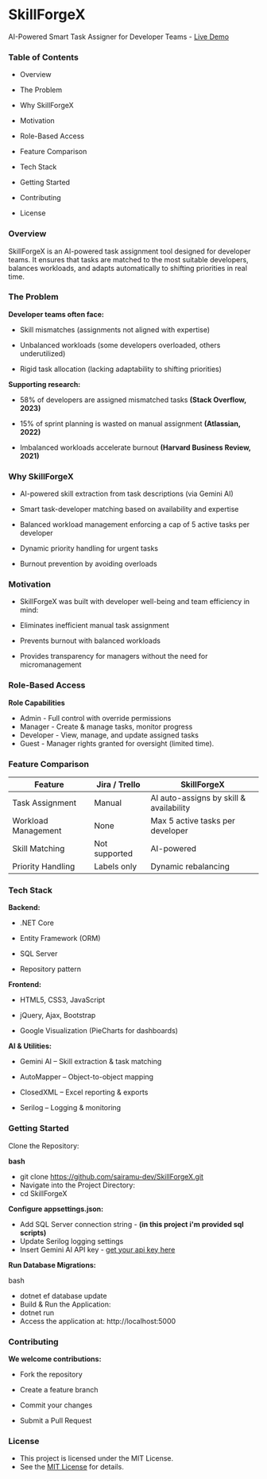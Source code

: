 # SkillForgeX
AI-Powered Smart Task Assigner for Developer Teams - [Live Demo](http://devtaskaskflow.runasp.net/)


### Table of Contents
- Overview

- The Problem

- Why SkillForgeX

- Motivation

- Role-Based Access

- Feature Comparison

- Tech Stack

- Getting Started

- Contributing

- License

### Overview
SkillForgeX is an AI-powered task assignment tool designed for developer teams.
It ensures that tasks are matched to the most suitable developers, balances workloads, and adapts automatically to shifting priorities in real time.

### The Problem
**Developer teams often face:**

- Skill mismatches (assignments not aligned with expertise)

- Unbalanced workloads (some developers overloaded, others underutilized)

- Rigid task allocation (lacking adaptability to shifting priorities)

**Supporting research:**

- 58% of developers are assigned mismatched tasks **(Stack Overflow, 2023)**

- 15% of sprint planning is wasted on manual assignment **(Atlassian, 2022)**

- Imbalanced workloads accelerate burnout **(Harvard Business Review, 2021)**

### Why SkillForgeX
- AI-powered skill extraction from task descriptions (via Gemini AI)

- Smart task-developer matching based on availability and expertise

- Balanced workload management enforcing a cap of 5 active tasks per developer

- Dynamic priority handling for urgent tasks

- Burnout prevention by avoiding overloads

### Motivation
- SkillForgeX was built with developer well-being and team efficiency in mind:

- Eliminates inefficient manual task assignment

- Prevents burnout with balanced workloads

- Provides transparency for managers without the need for micromanagement

### Role-Based Access
**Role	Capabilities**
- Admin	- Full control with override permissions
- Manager	- Create & manage tasks, monitor progress
- Developer	- View, manage, and update assigned tasks
- Guest	- Manager rights granted for oversight (limited time).

### Feature Comparison
| Feature             | Jira / Trello         | SkillForgeX                               |
|---------------------|-----------------------|-------------------------------------------|
| Task Assignment     | Manual                | AI auto-assigns by skill & availability   |
| Workload Management | None                  | Max 5 active tasks per developer          |
| Skill Matching      | Not supported         | AI-powered                                |
| Priority Handling   | Labels only           | Dynamic rebalancing                       |


### Tech Stack
**Backend:**

- .NET Core

- Entity Framework (ORM)

- SQL Server
- Repository pattern

**Frontend:**

- HTML5, CSS3, JavaScript

- jQuery, Ajax, Bootstrap

- Google Visualization (PieCharts for dashboards)

**AI & Utilities:**

- Gemini AI – Skill extraction & task matching

- AutoMapper – Object-to-object mapping

- ClosedXML – Excel reporting & exports

- Serilog – Logging & monitoring

### Getting Started
Clone the Repository:

**bash**
- git clone https://github.com/sairamu-dev/SkillForgeX.git
- Navigate into the Project Directory:
- cd SkillForgeX
  
**Configure appsettings.json:**

- Add SQL Server connection string - **(in this project i'm provided sql scripts)**
- Update Serilog logging settings
- Insert Gemini AI API key - [get your api key here](https://aistudio.google.com/apikey)

**Run Database Migrations:**

bash
- dotnet ef database update
- Build & Run the Application:
- dotnet run
- Access the application at: http://localhost:5000

### Contributing
**We welcome contributions:**

- Fork the repository

- Create a feature branch

- Commit your changes

- Submit a Pull Request

### License
- This project is licensed under the MIT License.
- See the [MIT License](https://opensource.org/licenses/MIT) for details.
